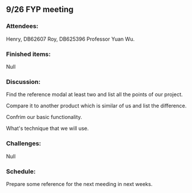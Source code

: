 ## 9/26 FYP meeting

### Attendees:
Henry, DB62607
Roy, DB625396 
Professor Yuan Wu.

### Finished items:
Null

### Discussion:
Find the reference modal at least two and list all the points of our project.

Compare it to another product which is similar of us and list the difference. 

Confrim our basic functionality. 

What's technique that we will use.

### Challenges:
Null

### Schedule:
Prepare some reference for the next meeding in next weeks.